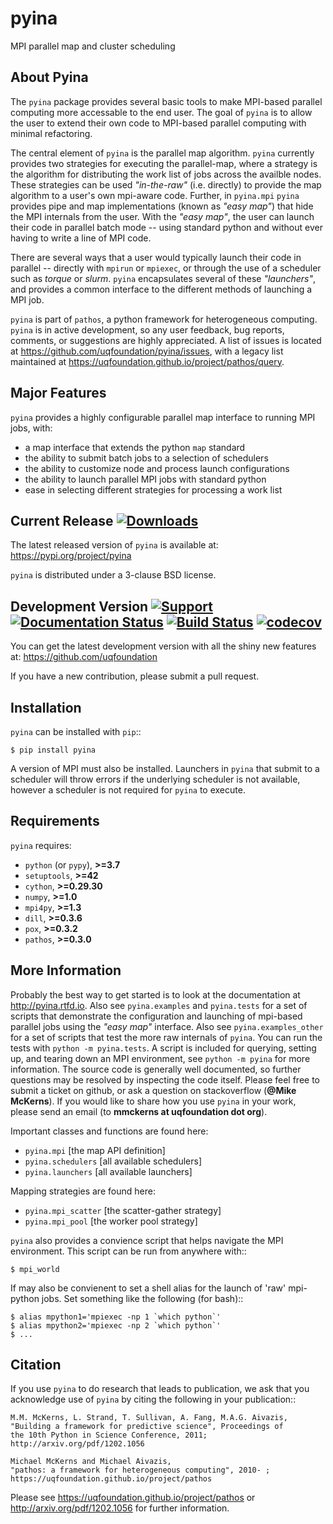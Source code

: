 pyina
=====
MPI parallel map and cluster scheduling

About Pyina
-----------
The ``pyina`` package provides several basic tools to make MPI-based
parallel computing more accessable to the end user. The goal of ``pyina``
is to allow the user to extend their own code to MPI-based parallel
computing with minimal refactoring.

The central element of ``pyina`` is the parallel map algorithm.
``pyina`` currently provides two strategies for executing the parallel-map,
where a strategy is the algorithm for distributing the work list of
jobs across the availble nodes.  These strategies can be used *"in-the-raw"*
(i.e. directly) to provide the map algorithm to a user's own mpi-aware code.
Further, in ``pyina.mpi`` ``pyina`` provides pipe and map implementations
(known as *"easy map"*) that hide the MPI internals from the user. With the
*"easy map"*, the user can launch their code in parallel batch mode -- using
standard python and without ever having to write a line of MPI code.

There are several ways that a user would typically launch their code in
parallel -- directly with ``mpirun`` or ``mpiexec``, or through the use of a
scheduler such as *torque* or *slurm*. ``pyina`` encapsulates several of these
*"launchers"*, and provides a common interface to the different methods of
launching a MPI job.

``pyina`` is part of ``pathos``, a python framework for heterogeneous computing.
``pyina`` is in active development, so any user feedback, bug reports, comments,
or suggestions are highly appreciated.  A list of issues is located at https://github.com/uqfoundation/pyina/issues, with a legacy list maintained at https://uqfoundation.github.io/project/pathos/query.


Major Features
--------------
``pyina`` provides a highly configurable parallel map interface
to running MPI jobs, with:

* a map interface that extends the python ``map`` standard
* the ability to submit batch jobs to a selection of schedulers
* the ability to customize node and process launch configurations
* the ability to launch parallel MPI jobs with standard python
* ease in selecting different strategies for processing a work list


Current Release
[![Downloads](https://static.pepy.tech/personalized-badge/pyina?period=total&units=international_system&left_color=grey&right_color=blue&left_text=pypi%20downloads)](https://pepy.tech/project/pyina)
---------------
The latest released version of ``pyina`` is available at:
    https://pypi.org/project/pyina

``pyina`` is distributed under a 3-clause BSD license.


Development Version
[![Support](https://img.shields.io/badge/support-the%20UQ%20Foundation-purple.svg?style=flat&colorA=grey&colorB=purple)](http://www.uqfoundation.org/pages/donate.html)
[![Documentation Status](https://readthedocs.org/projects/pyina/badge/?version=latest)](https://pyina.readthedocs.io/en/latest/?badge=latest)
[![Build Status](https://travis-ci.com/uqfoundation/pyina.svg?label=build&logo=travis&branch=master)](https://travis-ci.com/github/uqfoundation/pyina)
[![codecov](https://codecov.io/gh/uqfoundation/pyina/branch/master/graph/badge.svg)](https://codecov.io/gh/uqfoundation/pyina)
-------------------
You can get the latest development version with all the shiny new features at:
    https://github.com/uqfoundation

If you have a new contribution, please submit a pull request.


Installation
------------
``pyina`` can be installed with ``pip``::

    $ pip install pyina

A version of MPI must also be installed. Launchers in ``pyina`` that
submit to a scheduler will throw errors if the underlying scheduler is
not available, however a scheduler is not required for ``pyina`` to execute.


Requirements
------------
``pyina`` requires:

* ``python`` (or ``pypy``), **>=3.7**
* ``setuptools``, **>=42**
* ``cython``, **>=0.29.30**
* ``numpy``, **>=1.0**
* ``mpi4py``, **>=1.3**
* ``dill``, **>=0.3.6**
* ``pox``, **>=0.3.2**
* ``pathos``, **>=0.3.0**


More Information
----------------
Probably the best way to get started is to look at the documentation at
http://pyina.rtfd.io. Also see ``pyina.examples`` and ``pyina.tests``
for a set of scripts that demonstrate the configuration and launching of
mpi-based parallel jobs using the *"easy map"* interface. Also see
``pyina.examples_other`` for a set of scripts that test the more raw
internals of ``pyina``. You can run the tests with ``python -m pyina.tests``.
A script is included for querying, setting up, and tearing down an MPI
environment, see ``python -m pyina`` for more information. The source code
is generally well documented, so further questions may be resolved by
inspecting the code itself. Please feel free to submit a ticket on github,
or ask a question on stackoverflow (**@Mike McKerns**).
If you would like to share how you use ``pyina`` in your work, please send
an email (to **mmckerns at uqfoundation dot org**).

Important classes and functions are found here:

* ``pyina.mpi``           [the map API definition]
* ``pyina.schedulers``    [all available schedulers] 
* ``pyina.launchers``     [all available launchers] 

Mapping strategies are found here:

* ``pyina.mpi_scatter``   [the scatter-gather strategy]
* ``pyina.mpi_pool``      [the worker pool strategy]

``pyina`` also provides a convience script that helps navigate the
MPI environment. This script can be run from anywhere with::

    $ mpi_world

If may also be convienent to set a shell alias for the launch of 'raw'
mpi-python jobs. Set something like the following (for bash)::

    $ alias mpython1='mpiexec -np 1 `which python`'
    $ alias mpython2='mpiexec -np 2 `which python`'
    $ ...


Citation
--------
If you use ``pyina`` to do research that leads to publication, we ask that you
acknowledge use of ``pyina`` by citing the following in your publication::

    M.M. McKerns, L. Strand, T. Sullivan, A. Fang, M.A.G. Aivazis,
    "Building a framework for predictive science", Proceedings of
    the 10th Python in Science Conference, 2011;
    http://arxiv.org/pdf/1202.1056

    Michael McKerns and Michael Aivazis,
    "pathos: a framework for heterogeneous computing", 2010- ;
    https://uqfoundation.github.io/project/pathos

Please see https://uqfoundation.github.io/project/pathos or
http://arxiv.org/pdf/1202.1056 for further information.

